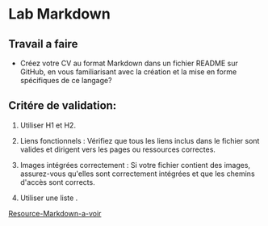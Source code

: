 # Lab Markdown

## Travail a faire

-  Créez votre CV au format Markdown dans un fichier README sur GitHub, en vous familiarisant avec la création et la mise en forme spécifiques de ce langage?
  
## Critére de validation:
1. Utiliser H1 et H2.

2. Liens fonctionnels : Vérifiez que tous les liens inclus dans le fichier sont valides et dirigent vers les pages ou ressources correctes.

3. Images intégrées correctement : Si votre fichier contient des images, assurez-vous qu'elles sont correctement intégrées et que les chemins d'accès sont corrects.
4. Utiliser une liste .


[Resource-Markdown-a-voir](https://docs.github.com/fr/get-started/writing-on-github/getting-started-with-writing-and-formatting-on-github/basic-writing-and-formatting-syntax)
